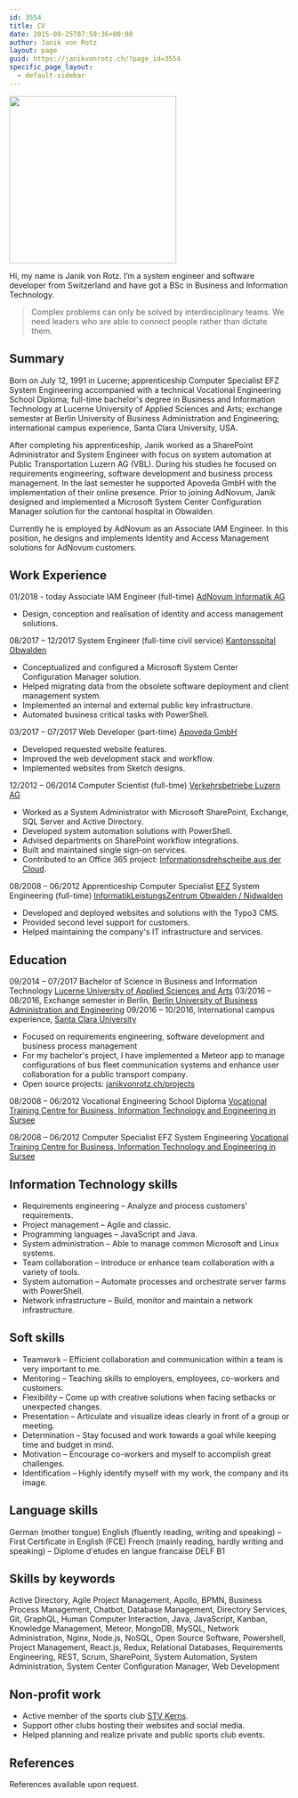 ```yaml
---
id: 3554
title: CV
date: 2015-09-25T07:59:36+00:00
author: Janik von Rotz
layout: page
guid: https://janikvonrotz.ch/?page_id=3554
specific_page_layout:
  - default-sidebar
---
```

<a href="https://janikvonrotz.ch/wp-content/uploads/2015/09/profile.jpg"><img src="https://janikvonrotz.ch/wp-content/uploads/2015/09/profile-300x300.jpg" alt="" width="300" height="300" class="aligncenter size-medium wp-image-3571" /></a>

Hi, my name is Janik von Rotz. I’m a system engineer and software developer from Switzerland and have got a BSc in Business and Information Technology.

> Complex problems can only be solved by interdisciplinary teams. We need leaders who are able to connect people rather than dictate them.

## Summary

Born on July 12, 1991 in Lucerne; apprenticeship Computer Specialist EFZ System Engineering accompanied with a technical Vocational Engineering School Diploma; full-time bachelor's degree in Business and Information Technology at Lucerne University of Applied Sciences and Arts; exchange semester at Berlin University of Business Administration and Engineering; international campus experience, Santa Clara University, USA.

After completing his apprenticeship, Janik worked as a SharePoint Administrator and System Engineer with focus on system automation at Public Transportation Luzern AG (VBL). During his studies he focused on requirements engineering, software development and business process management. In the last semester he supported Apoveda GmbH with the implementation of their online presence. Prior to joining AdNovum, Janik designed and implemented a Microsoft System Center Configuration Manager solution for the cantonal hospital in Obwalden.

Currently he is employed by AdNovum as an Associate IAM Engineer. In this position, he designs and implements Identity and Access Management solutions for AdNovum customers.

## Work Experience

01/2018 - today
Associate IAM Engineer (full-time)
[AdNovum Informatik AG](https://www.adnovum.ch/)

* Design, conception and realisation of identity and access management solutions.

08/2017 – 12/2017
System Engineer (full-time civil service)
[Kantonsspital Obwalden](https://ksow.ch)

* Conceptualized and configured a Microsoft System Center Configuration Manager solution.
* Helped migrating data from the obsolete software deployment and client management system.
* Implemented an internal and external public key infrastructure.
* Automated business critical tasks with PowerShell.

03/2017 – 07/2017
Web Developer (part-time)
[Apoveda GmbH](https://www.apoveda.ch/)

* Developed requested website features.
* Improved the web development stack and workflow.
* Implemented websites from Sketch designs.

12/2012 – 06/2014
Computer Scientist (full-time)
[Verkehrsbetriebe Luzern AG](http://www.vbl.ch/)

- Worked as a System Administrator with Microsoft SharePoint, Exchange, SQL Server and Active Directory.
- Developed system automation solutions with PowerShell.
- Advised departments on SharePoint workflow integrations.
- Built and maintained single sign-on services.
- Contributed to an Office 365 project: [Informationsdrehscheibe aus der Cloud](https://janikvonrotz.ch/wp-content/uploads/2015/09/Informationsdrehscheibe-aus-der-Cloud.pdf).

08/2008 – 06/2012
Apprenticeship Computer Specialist [EFZ](https://de.wikipedia.org/wiki/Eidgen%C3%B6ssisches_F%C3%A4higkeitszeugnis) System Engineering (full-time)
[InformatikLeistungsZentrum Obwalden / Nidwalden](http://www.ilz.info/)

- Developed and deployed websites and solutions with the Typo3 CMS.
- Provided second level support for customers.
- Helped maintaining the company's IT infrastructure and services.

## Education

09/2014 – 07/2017
Bachelor of Science in Business and Information Technology
[Lucerne University of Applied Sciences and Arts](https://www.hslu.ch/)
03/2016 – 08/2016, Exchange semester in Berlin, [Berlin University of Business Administration and Engineering](http://www.htw-berlin.de/)
09/2016 – 10/2016, International campus experience, [Santa Clara University](https://www.scu.edu/)

* Focused on requirements engineering, software development and business process management
* For my bachelor's project, I have implemented a Meteor app to manage configurations of bus fleet communication systems and enhance user collaboration for a public transport company.
* Open source projects: [janikvonrotz.ch/projects](https://janikvonrotz.ch/projects)

08/2008 – 06/2012
Vocational Engineering School Diploma
[Vocational Training Centre for Business, Information Technology and Engineering in Sursee](https://beruf.lu.ch/berufsbildungszentren/bbzw)

08/2008 – 06/2012
Computer Specialist EFZ System Engineering
[Vocational Training Centre for Business, Information Technology and Engineering in Sursee](https://beruf.lu.ch/berufsbildungszentren/bbzw)

## Information Technology skills

- Requirements engineering – Analyze and process customers’ requirements.
- Project management – Agile and classic.
- Programming languages – JavaScript and Java.
- System administration – Able to manage common Microsoft and Linux systems.
- Team collaboration – Introduce or enhance team collaboration with a variety of tools.
- System automation – Automate processes and orchestrate server farms with PowerShell.
- Network infrastructure – Build, monitor and maintain a network infrastructure.

## Soft skills

- Teamwork – Efficient collaboration and communication within a team is very important to me.
- Mentoring – Teaching skills to employers, employees, co-workers and customers.
- Flexibility – Come up with creative solutions when facing setbacks or unexpected changes.
- Presentation – Articulate and visualize ideas clearly in front of a group or meeting.
- Determination – Stay focused and work towards a goal while keeping time and budget in mind.
- Motivation – Encourage co-workers and myself to accomplish great challenges.
- Identification – Highly identify myself with my work, the company and its image.

## Language skills

German (mother tongue)
English (fluently reading, writing and speaking) – First Certificate in English (FCE)
French (mainly reading, hardly writing and speaking) – Diplome d&#39;etudes en langue francaise DELF B1

## Skills by keywords

Active Directory, Agile Project Management, Apollo, BPMN, Business Process Management, Chatbot, Database Management, Directory Services, Git, GraphQL, Human Computer Interaction, Java, JavaScript, Kanban, Knowledge Management, Meteor, MongoDB, MySQL, Network Administration, Nginx, Node.js, NoSQL, Open Source Software, Powershell, Project Management, React.js, Redux, Relational Databases, Requirements Engineering, REST, Scrum, SharePoint, System Automation, System Administration, System Center Configuration Manager, Web Development

## Non-profit work

* Active member of the sports club [STV Kerns](https://www.tvkerns.ch/).
* Support other clubs hosting their websites and social media.
* Helped planning and realize private and public sports club events.

## References

References available upon request.